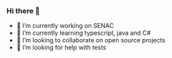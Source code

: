 ### Hi there 👋

<!---
**Rafasputnick/Rafasputnick** is a ✨ _special_ ✨ repository because its `README.md` (this file) appears on your GitHub profile.
--->

- 🔭 I’m currently working on SENAC
- 🌱 I’m currently learning typescript, java and C#
- 👯 I’m looking to collaborate on open source projects
- 🤔 I’m looking for help with tests

